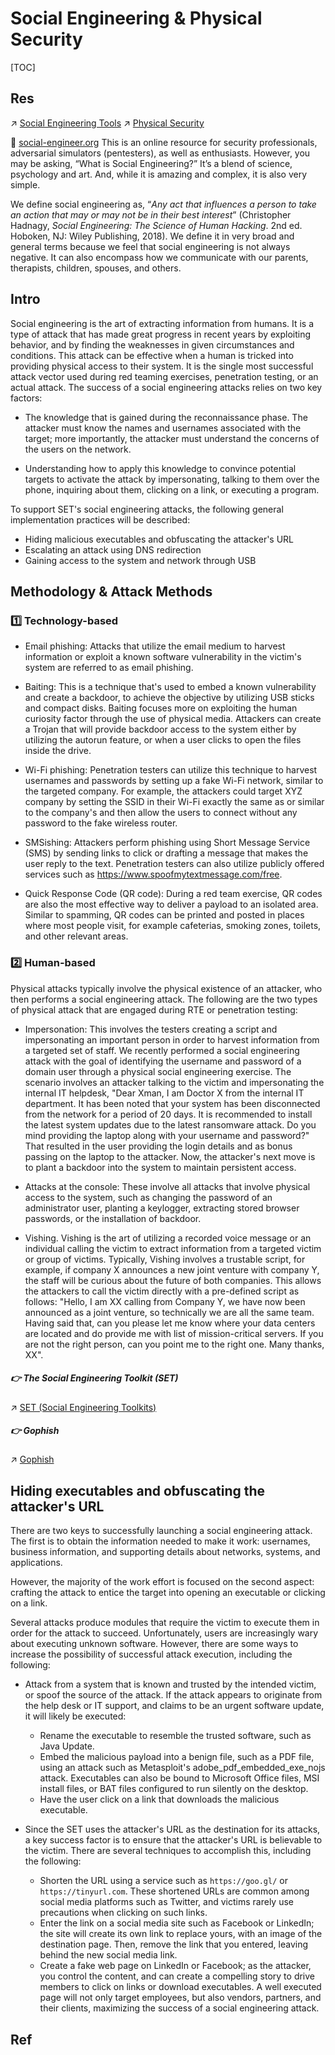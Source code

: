 # Social Engineering & Physical Security

[TOC]



## Res
↗ [Social Engineering Tools](../../☠️%20Kill%20Chain/Social%20Engineering%20Tools/Social%20Engineering%20Tools.md)
↗ [Physical Security](../../Physical%20Security/Physical%20Security.md)

🔗 [social-engineer.org](https://www.social-engineer.org)
This is an online resource for security professionals, adversarial simulators (pentesters), as well as enthusiasts. However, you may be asking, “What is Social Engineering?” It’s a blend of science, psychology and art. And, while it is amazing and complex, it is also very simple.

We define social engineering as,  “*Any act that influences a person to take an action that may or may not be in their best interest*” (Christopher Hadnagy, *Social Engineering: The Science of Human Hacking*. 2nd ed. Hoboken, NJ: Wiley Publishing, 2018). We define it in very broad and general terms because we feel that social engineering is not always negative. It can also encompass how we communicate with our parents, therapists, children, spouses, and others.



## Intro
Social engineering is the art of extracting information from humans. It is a type of attack that has made great progress in recent years by exploiting behavior, and by finding the weaknesses in given circumstances and conditions. This attack can be effective when a human is tricked into providing physical access to their system. It is the single most successful attack vector used during red teaming exercises, penetration testing, or an actual attack. The success of a social engineering attacks relies on two key factors:
- The knowledge that is gained during the reconnaissance phase. The attacker must know the names and usernames associated with the target; more importantly, the attacker must understand the concerns of the users on the network.

- Understanding how to apply this knowledge to convince potential targets to activate the attack by impersonating, talking to them over the phone, inquiring about them, clicking on a link, or executing a program. 

To support SET's social engineering attacks, the following general implementation practices will be described:
- Hiding malicious executables and obfuscating the attacker's URL
- Escalating an attack using DNS redirection  
- Gaining access to the system and network through USB


## Methodology & Attack Methods
### 1️⃣ Technology-based
- Email phishing: Attacks that utilize the email medium to harvest information or exploit a known software vulnerability in the victim's system are referred to as email phishing.

- Baiting: This is a technique that's used to embed a known vulnerability and create a backdoor, to achieve the objective by utilizing USB sticks and compact disks. Baiting focuses more on exploiting the human curiosity factor through the use of physical media. Attackers can create a Trojan that will provide backdoor access to the system either by utilizing the autorun feature, or when a user clicks to open the files inside the drive.

- Wi-Fi phishing: Penetration testers can utilize this technique to harvest usernames and passwords by setting up a fake Wi-Fi network, similar to the targeted company. For example, the attackers could target XYZ company by setting the SSID in their Wi-Fi exactly the same as or similar to the company's and then allow the users to connect without any password to the fake wireless router.

- SMSishing: Attackers perform phishing using Short Message Service (SMS) by sending links to click or drafting a message that makes the user reply to the text. Penetration testers can also utilize publicly offered services such as https://www.spoofmytextmessage.com/free.

- Quick Response Code (QR code): During a red team exercise, QR codes are also the most effective way to deliver a payload to an isolated area. Similar to spamming, QR codes can be printed and posted in places where most people visit, for example cafeterias, smoking zones, toilets, and other relevant areas.


### 2️⃣ Human-based
Physical attacks typically involve the physical existence of an attacker, who then performs a social engineering attack. The following are the two types of physical attack that are engaged during RTE or penetration testing:

- Impersonation: This involves the testers creating a script and impersonating an important person in order to harvest information from a targeted set of staff. We recently performed a social engineering attack with the goal of identifying the username and password of a domain user through a physical social engineering exercise. The scenario involves an attacker talking to the victim and impersonating the internal IT helpdesk, "Dear Xman, I am Doctor X from the internal IT department. It has been noted that your system has been disconnected from the network for a period of 20 days. It is recommended to install the latest system updates due to the latest ransomware attack. Do you mind providing the laptop along with your username and password?" That resulted in the user providing the login details and as bonus passing on the laptop to the attacker. Now, the attacker's next move is to plant a backdoor into the system to maintain persistent access.  

- Attacks at the console: These involve all attacks that involve physical access to the system, such as changing the password of an administrator user, planting a keylogger, extracting stored browser passwords, or the installation of backdoor.

- Vishing. Vishing is the art of utilizing a recorded voice message or an individual calling the victim to extract information from a targeted victim or group of victims. Typically, Vishing involves a trustable script, for example, if company X announces a new joint venture with company Y, the staff will be curious about the future of both companies. This allows the attackers to call the victim directly with a pre-defined script as follows: "Hello, I am XX calling from Company Y, we have now been announced as a joint venture, so technically we are all the same team. Having said that, can you please let me know where your data centers are located and do provide me with list of mission-critical servers. If you are not the right person, can you point me to the right one. Many thanks, XX".


##### 👉 The Social Engineering Toolkit (SET)
↗ [SET (Social Engineering Toolkits)](../../☠️%20Kill%20Chain/Social%20Engineering%20Tools/SET%20(Social%20Engineering%20Toolkits).md)


##### 👉 Gophish
↗ [Gophish](../../☠️%20Kill%20Chain/Social%20Engineering%20Tools/Gophish.md)



## Hiding executables and obfuscating the attacker's URL
There are two keys to successfully launching a social engineering attack. The first is to obtain the information needed to make it work: usernames, business information, and supporting details about networks, systems, and applications.

However, the majority of the work effort is focused on the second aspect: crafting the attack to entice the target into opening an executable or clicking on a link.

Several attacks produce modules that require the victim to execute them in order for the attack to succeed. Unfortunately, users are increasingly wary about executing unknown software. However, there are some ways to increase the possibility of successful attack execution, including the following:

- Attack from a system that is known and trusted by the intended victim, or spoof the source of the attack. If the attack appears to originate from the help desk or IT support, and claims to be an urgent software update, it will likely be executed:
	- Rename the executable to resemble the trusted software, such as Java Update.  
	- Embed the malicious payload into a benign file, such as a PDF file, using an attack such as Metasploit's adobe_pdf_embedded_exe_nojs attack. Executables can also be bound to Microsoft Office files, MSI install files, or BAT files configured to run silently on the desktop.
	- Have the user click on a link that downloads the malicious executable. 

- Since the SET uses the attacker's URL as the destination for its attacks, a key success factor is to ensure that the attacker's URL is believable to the victim. There are several techniques to accomplish this, including the following:
	- Shorten the URL using a service such as `https://goo.gl/` or `https://tinyurl.com`. These shortened URLs are common among social media platforms such as Twitter, and victims rarely use precautions when clicking on such links.  
	- Enter the link on a social media site such as Facebook or LinkedIn; the site will create its own link to replace yours, with an image of the destination page. Then, remove the link that you entered, leaving behind the new social media link.
	- Create a fake web page on LinkedIn or Facebook; as the attacker, you control the content, and can create a compelling story to drive members to click on links or download executables. A well executed page will not only target employees, but also vendors, partners, and their clients, maximizing the success of a social engineering attack.



## Ref
